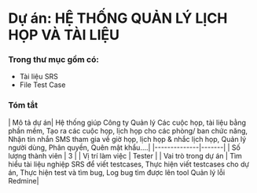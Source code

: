 # Dự án: HỆ THỐNG QUẢN LÝ LỊCH HỌP VÀ TÀI LIỆU
### Trong thư mục gồm có:
- Tài liệu SRS 
- File Test Case 
### Tóm tắt
| Mô tả dự án| Hệ thống giúp Công ty Quản lý Các cuộc họp, tài liệu bằng phần mềm, Tạo ra các cuộc họp, lịch họp cho các phòng/ ban chức năng, Nhận tin nhắn SMS
tham gia về giờ họp, lịch họp & nhắc lịch họp, Quản lý người dùng, Phân quyền, Quên mật khẩu....| 
|--------------|-------|
| Số lượng thành viên | 3 | 
| Vị trí làm việc | Tester | 
| Vai trò trong dự án | Tìm hiểu tài liệu nghiệp SRS để viết testcases, Thực hiện viết testcases cho dự án, Thực hiện test và tìm bug, Log bug tìm được lên tool Quản lý lỗi Redmine|
